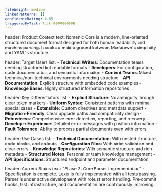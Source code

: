 ```yaml
---
fileWeight: medium
linkedPatterns: []
confidenceRating: 0.85
triggeredByTick: tick-000000000E
---
```


header: Product Context
  text: Nomenic Core is a modern, line-oriented structured document format designed for both human readability and machine parsing. It seeks a middle ground between Markdown's simplicity and YAML's structure.

header: Target Users
  list:
    - **Technical Writers**: Documentation teams needing structured but readable formats
    - **Developers**: For configuration, code documentation, and semantic information
    - **Content Teams**: Mixed technical/non-technical environments needing structure
    - **API Documentation**: Explicit structure with embedded code examples
    - **Knowledge Bases**: Highly structured information repositories

header: Key Differentiators
  list:
    - **Explicit Structure**: No ambiguity through clear token markers
    - **Uniform Syntax**: Consistent patterns with minimal special cases
    - **Extensible**: Custom directives and metadata support
    - **Migration-Friendly**: Clear upgrade paths and compatibility design
    - **Robustness**: Comprehensive error detection, reporting, and recovery
    - **Developer Experience**: Detailed error messages with position information
    - **Fault Tolerance**: Ability to process partial documents even with errors

header: Use Cases
  list:
    - **Technical Documentation**: With nested structure, code blocks, and callouts
    - **Configuration Files**: With strict validation and clear errors
    - **Knowledge Repositories**: With semantic structure and rich metadata
    - **Structured Notes**: Personal or team knowledge management
    - **API Specifications**: Structured endpoint and parameter documentation

header: Current Status
  text: "Phase 2: Core Parser Implementation" - Specification is complete. Lexer is fully implemented with all tests passing. Parser is under active development with robust error handling. Pre-commit hooks, test infrastructure, and documentation are continuously improving. 